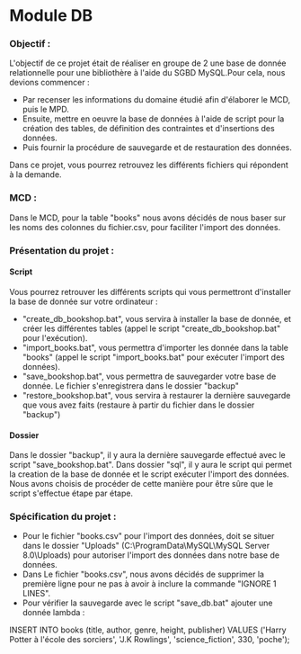 # Module DB 

### Objectif : 
L'objectif de ce projet était de réaliser en groupe de 2 une base de donnée relationnelle pour une bibliothère à l'aide du SGBD MySQL.Pour cela, nous devions commencer : 
 - Par recenser les informations du domaine étudié afin d'élaborer le MCD, puis le MPD. 
 - Ensuite, mettre en oeuvre la base de données à l'aide de script pour la création des tables, de définition des contraintes et d'insertions des données.
 - Puis fournir la procédure de sauvegarde et de restauration des données. 

Dans ce projet, vous pourrez retrouvez les différents fichiers qui répondent à la demande.

### MCD :
Dans le MCD, pour la table "books" nous avons décidés de nous baser sur les noms des colonnes du fichier.csv, pour faciliter l'import des données.

### Présentation du projet :
#### Script
Vous pourrez retrouver les différents scripts qui vous permettront d'installer la base de donnée sur votre ordinateur : 
 - "create_db_bookshop.bat", vous servira à installer la base de donnée, et créer les différentes tables (appel le script "create_db_bookshop.bat" pour l'exécution). 
 - "import_books.bat", vous permettra d'importer les donnée dans la table "books" (appel le script "import_books.bat" pour exécuter l'import des données).
 - "save_bookshop.bat", vous permettra de sauvegarder votre base de donnée. Le fichier s'enregistrera dans le dossier "backup"
 - "restore_bookshop.bat", vous servira à restaurer la dernière sauvegarde que vous avez faits (restaure à partir du fichier dans le dossier "backup")

#### Dossier 
Dans le dossier "backup", il y aura la dernière sauvegarde effectué avec le script "save_bookshop.bat".
Dans dossier "sql", il y aura le script qui permet la creation de la base de donnée et le script exécuter l'import des données.
Nous avons choisis de procéder de cette manière pour être sûre que le script s'effectue étape par étape.

### Spécification du projet :
 - Pour le fichier "books.csv" pour l'import des données, doit se situer dans le dossier "Uploads" (C:\ProgramData\MySQL\MySQL Server 8.0\Uploads) pour autoriser l'import des données dans notre base de données.
 - Dans Le fichier "books.csv", nous avons décidés de supprimer la première ligne pour ne pas à avoir à inclure la commande "IGNORE 1 LINES".
 - Pour vérifier la sauvegarde avec le script "save_db.bat" ajouter une donnée lambda : 
 
INSERT INTO books (title, author, genre, height, publisher)
VALUES
('Harry Potter à l'école des sorciers', 'J.K Rowlings', 'science_fiction', 330, 'poche');
 




